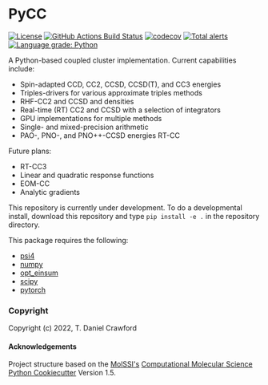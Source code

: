 PyCC
==============================
[//]: # (Badges)
[![License](https://img.shields.io/badge/License-BSD%203--Clause-blue.svg)](https://opensource.org/licenses/BSD-3-Clause)
[![GitHub Actions Build
Status](https://github.com/CrawfordGroup/pycc/workflows/CI/badge.svg)](https://github.com/CrawfordGroup/pycc/actions?query=workflow%3ACI)
[![codecov](https://codecov.io/gh/CrawfordGroup/pycc/branch/main/graph/badge.svg)](https://codecov.io/gh/CrawfordGroup/pycc/branch/main)
[![Total alerts](https://img.shields.io/lgtm/alerts/g/lothian/pycc.svg?logo=lgtm&logoWidth=18)](https://lgtm.com/projects/g/lothian/pycc/alerts/)
[![Language grade: Python](https://img.shields.io/lgtm/grade/python/g/lothian/pycc.svg?logo=lgtm&logoWidth=18)](https://lgtm.com/projects/g/lothian/pycc/context:python)

A Python-based coupled cluster implementation.  Current capabilities include:
  - Spin-adapted CCD, CC2, CCSD, CCSD(T), and CC3 energies
  - Triples-drivers for various approximate triples methods
  - RHF-CC2 and CCSD and densities
  - Real-time (RT) CC2 and CCSD with a selection of integrators
  - GPU implementations for multiple methods
  - Single- and mixed-precision arithmetic
  - PAO-, PNO-, and PNO++-CCSD energies RT-CC

Future plans:
  - RT-CC3
  - Linear and quadratic response functions
  - EOM-CC
  - Analytic gradients

This repository is currently under development. To do a developmental install, download this repository and type `pip install -e .` in the repository directory.

This package requires the following:
  - [psi4](https://psicode.org)
  - [numpy](https://numpy.org/)
  - [opt_einsum](https://optimized-einsum.readthedocs.io/en/stable/)
  - [scipy](https://www.scipy.org/)
  - [pytorch](https://pytorch.org/)

### Copyright

Copyright (c) 2022, T. Daniel Crawford


#### Acknowledgements
 
Project structure based on the 
[MolSSI's](https://molssi.org) [Computational Molecular Science Python Cookiecutter](https://github.com/molssi/cookiecutter-cms) Version 1.5.
